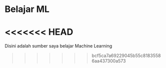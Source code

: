 # Belajar ML

<<<<<<< HEAD
=======
Disini adalah sumber saya belajar Machine Learning
>>>>>>> bcf5ca7a69229045b55c81835586aa437300a573
